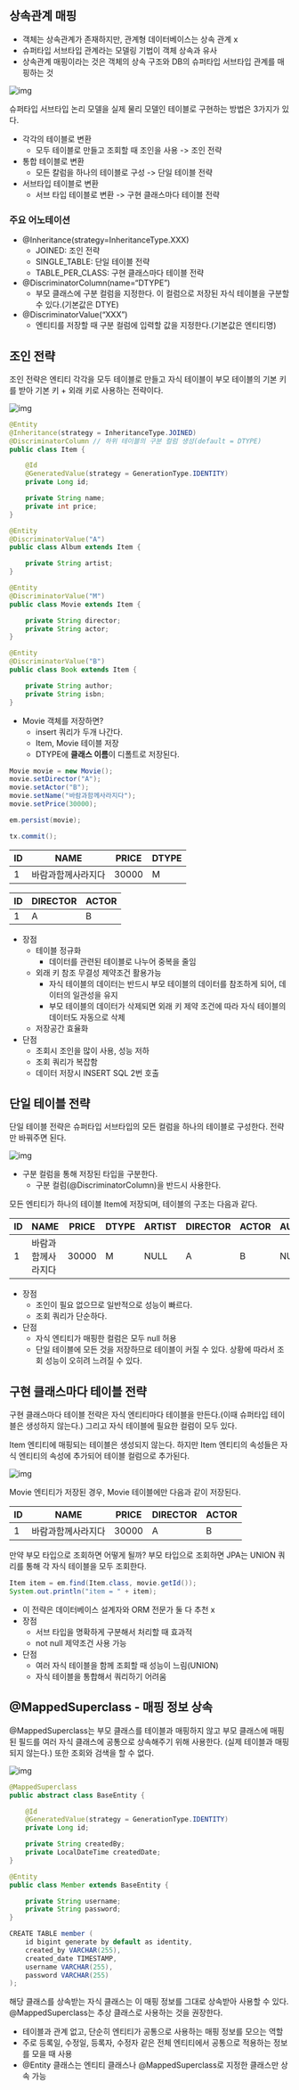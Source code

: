 ## 상속관계 매핑

- 객체는 상속관계가 존재하지만, 관계형 데이터베이스는 상속 관계 x
- 슈퍼타입 서브타입 관계라는 모델링 기법이 객체 상속과 유사
- 상속관계 매핑이라는 것은 객체의 상속 구조와 DB의 슈퍼타입 서브타입 관계를 매핑하는 것

![img](https://github.com/mistyblue0302/TIL/blob/main/Image/Inheritance%20Mapping.PNG)

슈퍼타입 서브타입 논리 모델을 실제 물리 모델인 테이블로 구현하는 방법은 3가지가 있다.

- 각각의 테이블로 변환
  - 모두 테이블로 만들고 조회할 때 조인을 사용 -> 조인 전략
- 통합 테이블로 변환
  - 모든 칼럼을 하나의 테이블로 구성 -> 단일 테이블 전략
- 서브타입 테이블로 변환
  - 서브 타입 테이블로 변환 -> 구현 클래스마다 테이블 전략

### 주요 어노테이션

- @Inheritance(strategy=InheritanceType.XXX)
  - JOINED: 조인 전략
  - SINGLE_TABLE: 단일 테이블 전략
  - TABLE_PER_CLASS: 구현 클래스마다 테이블 전략
- @DiscriminatorColumn(name=“DTYPE”)
  - 부모 클래스에 구분 컬럼을 지정한다. 이 컬럼으로 저장된 자식 테이블을 구분할 수 있다.(기본값은 DTYE)
- @DiscriminatorValue(“XXX”)
  - 엔티티를 저장할 때 구분 컬럼에 입력할 값을 지정한다.(기본값은 엔티티명)

 ## 조인 전략

조인 전략은 엔티티 각각을 모두 테이블로 만들고 자식 테이블이 부모 테이블의 기본 키를 받아 기본 키 + 외래 키로 사용하는 전략이다.

![img](https://github.com/mistyblue0302/TIL/blob/main/Image/Inheritance%20Mapping2.PNG)

~~~java
@Entity
@Inheritance(strategy = InheritanceType.JOINED)
@DiscriminatorColumn // 하위 테이블의 구분 컬럼 생성(default = DTYPE)
public class Item {

    @Id
    @GeneratedValue(strategy = GenerationType.IDENTITY)
    private Long id;

    private String name;
    private int price;
}
~~~

~~~java
@Entity
@DiscriminatorValue("A")
public class Album extends Item {

    private String artist;
}
~~~

~~~java
@Entity
@DiscriminatorValue("M")
public class Movie extends Item {

    private String director;
    private String actor;
}
~~~


~~~java
@Entity
@DiscriminatorValue("B")
public class Book extends Item {

    private String author;
    private String isbn;
}
~~~

- Movie 객체를 저장하면?
  - insert 쿼리가 두개 나간다.
  - Item, Movie 테이블 저장
  - DTYPE에 **클래스 이름**이 디폴트로 저장된다.

~~~java
Movie movie = new Movie();
movie.setDirector("A");
movie.setActor("B");
movie.setName("바람과함께사라지다");
movie.setPrice(30000);

em.persist(movie);

tx.commit();
~~~

|ID|NAME|PRICE|DTYPE|
|---|-----|----|----|
|1|바람과함께사라지다|30000|M|
			
|ID|DIRECTOR|ACTOR|
|---|-----|----|
|1|A|B|		

- 장점
  - 테이블 정규화
    - 데이터를 관련된 테이블로 나누어 중복을 줄임
  - 외래 키 참조 무결성 제약조건 활용가능
    - 자식 테이블의 데이터는 반드시 부모 테이블의 데이터를 참조하게 되어, 데이터의 일관성을 유지
    - 부모 테이블의 데이터가 삭제되면 외래 키 제약 조건에 따라 자식 테이블의 데이터도 자동으로 삭제
  - 저장공간 효율화
- 단점
  - 조회시 조인을 많이 사용, 성능 저하
  - 조회 쿼리가 복잡함
  - 데이터 저장시 INSERT SQL 2번 호출
    
 ## 단일 테이블 전략

단일 테이블 전략은 슈퍼타입 서브타입의 모든 컬럼을 하나의 테이블로 구성한다. 전략만 바꿔주면 된다.

![img](https://github.com/mistyblue0302/TIL/blob/main/Image/Inheritance%20Mapping3.PNG)

- 구분 컬럼을 통해 저장된 타입을 구분한다.
  - 구분 컬럼(@DiscriminatorColumn)을 반드시 사용한다.

모든 엔티티가 하나의 테이블 Item에 저장되며, 테이블의 구조는 다음과 같다.

|ID|NAME|PRICE|DTYPE|ARTIST|DIRECTOR|ACTOR|AUTHOR|ISBN|
|----|----|----|----|----|----|----|----|----|
|1|바람과함께사라지다|30000|M|NULL|A|B|NULL|NULL|
  
- 장점
  - 조인이 필요 없으므로 일반적으로 성능이 빠르다.
  - 조회 쿼리가 단순하다.
- 단점
  - 자식 엔티티가 매핑한 컬럼은 모두 null 허용
  - 단일 테이블에 모든 것을 저장하므로 테이블이 커질 수 있다. 상황에 따라서 조회 성능이 오히려 느려질 수 있다.

 ## 구현 클래스마다 테이블 전략

구현 클래스마다 테이블 전략은 자식 엔티티마다 테이블을 만든다.(이때 슈퍼타입 테이블은 생성하지 않는다.) 그리고 자식 테이블에 필요한 컬럼이 모두 있다.

Item 엔티티에 매핑되는 테이블은 생성되지 않는다. 하지만 Item 엔티티의 속성들은 자식 엔티티의 속성에 추가되어 테이블 컬럼으로 추가된다.

![img](https://github.com/mistyblue0302/TIL/blob/main/Image/Inheritance%20Mapping4.PNG)

Movie 엔티티가 저장된 경우, Movie 테이블에만 다음과 같이 저장된다.

|ID|NAME|PRICE|DIRECTOR|ACTOR|
|---|-----|----|----|----|
|1|바람과함께사라지다|30000|A|B|

만약 부모 타입으로 조회하면 어떻게 될까? 부모 타입으로 조회하면 JPA는 UNION 쿼리를 통해 각 자식 테이블을 모두 조회한다. 

~~~java
Item item = em.find(Item.class, movie.getId());
System.out.println("item = " + item);
~~~

- 이 전략은 데이터베이스 설계자와 ORM 전문가 둘 다 추천 x
- 장점
  - 서브 타입을 명확하게 구분해서 처리할 때 효과적
  - not null 제약조건 사용 가능
- 단점
  - 여러 자식 테이블을 함께 조회할 때 성능이 느림(UNION)
  - 자식 테이블을 통합해서 쿼리하기 어려움

## @MappedSuperclass - 매핑 정보 상속

@MappedSuperclass는 부모 클래스를 테이블과 매핑하지 않고 부모 클래스에 매핑된 필드를 여러 자식 클래스에 공통으로 상속해주기 위해 사용한다. (실제 테이블과 매핑되지 않는다.) 또한 조회와 검색을 할 수 없다.

![img](https://github.com/mistyblue0302/TIL/blob/main/Image/MappedSuperclass.png)

~~~java
@MappedSuperclass
public abstract class BaseEntity {

    @Id
    @GeneratedValue(strategy = GenerationType.IDENTITY)
    private Long id;

    private String createdBy;
    private LocalDateTime createdDate;
}
~~~

~~~java
@Entity
public class Member extends BaseEntity {

    private String username;
    private String password;
}
~~~

~~~java
CREATE TABLE member (
    id bigint generate by default as identity,   
    created_by VARCHAR(255),                
    created_date TIMESTAMP,                 
    username VARCHAR(255),                 
    password VARCHAR(255)                 
);
~~~

해당 클래스를 상속받는 자식 클래스는 이 매핑 정보를 그대로 상속받아 사용할 수 있다. @MappedSuperclass는 추상 클래스로 사용하는 것을 권장한다.

- 테이블과 관계 없고, 단순히 엔티티가 공통으로 사용하는 매핑 정보를 모으는 역할
- 주로 등록일, 수정일, 등록자, 수정자 같은 전체 엔티티에서 공통으로 적용하는 정보를 모을 때 사용
- @Entity 클래스는 엔티티 클래스나 @MappedSuperclass로 지정한 클래스만 상속 가능

  
